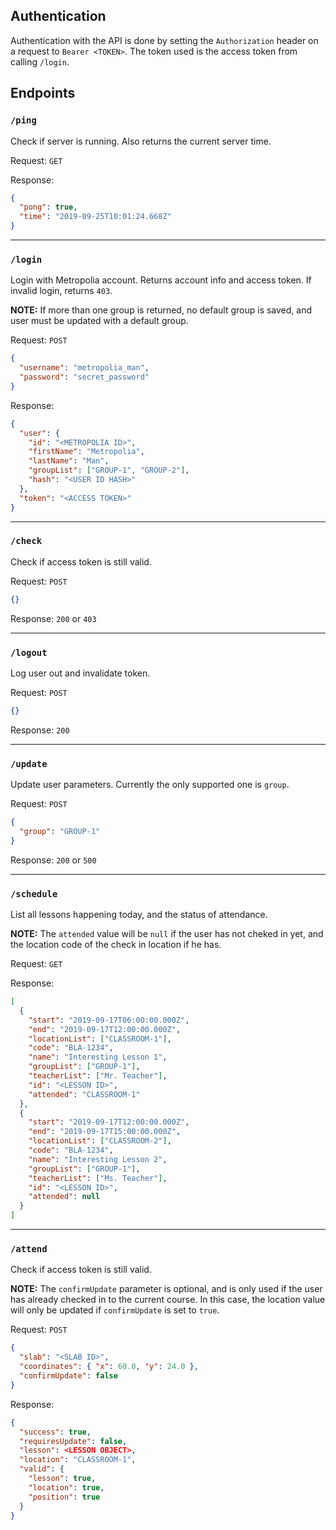 ## Authentication

Authentication with the API is done by setting the `Authorization` header on a request to `Bearer <TOKEN>`.
The token used is the access token from calling `/login`.

## Endpoints

### `/ping`

Check if server is running. Also returns the current server time.

Request: `GET`

Response:

```json
{
  "pong": true,
  "time": "2019-09-25T10:01:24.668Z"
}
```

---

### `/login`

Login with Metropolia account. Returns account info and access token. If invalid login, returns `403`.

**NOTE:** If more than one group is returned, no default group is saved, and user must be updated with a default group.

Request: `POST`

```json
{
  "username": "metropolia_man",
  "password": "secret_password"
}
```

Response:

```json
{
  "user": {
    "id": "<METROPOLIA ID>",
    "firstName": "Metropolia",
    "lastName": "Man",
    "groupList": ["GROUP-1", "GROUP-2"],
    "hash": "<USER ID HASH>"
  },
  "token": "<ACCESS TOKEN>"
}
```

---

### `/check`

Check if access token is still valid.

Request: `POST`

```json
{}
```

Response: `200` or `403`

---

### `/logout`

Log user out and invalidate token.

Request: `POST`

```json
{}
```

Response: `200`

---

### `/update`

Update user parameters. Currently the only supported one is `group`.

Request: `POST`

```json
{
  "group": "GROUP-1"
}
```

Response: `200` or `500`

---

### `/schedule`

List all lessons happening today, and the status of attendance.

**NOTE:** The `attended` value will be `null` if the user has not cheked in yet, and the location code of the check in location if he has.

Request: `GET`

Response:

```json
[
  {
    "start": "2019-09-17T06:00:00.000Z",
    "end": "2019-09-17T12:00:00.000Z",
    "locationList": ["CLASSROOM-1"],
    "code": "BLA-1234",
    "name": "Interesting Lesson 1",
    "groupList": ["GROUP-1"],
    "teacherList": ["Mr. Teacher"],
    "id": "<LESSON ID>",
    "attended": "CLASSROOM-1"
  },
  {
    "start": "2019-09-17T12:00:00.000Z",
    "end": "2019-09-17T15:00:00.000Z",
    "locationList": ["CLASSROOM-2"],
    "code": "BLA-1234",
    "name": "Interesting Lesson 2",
    "groupList": ["GROUP-1"],
    "teacherList": ["Ms. Teacher"],
    "id": "<LESSON ID>",
    "attended": null
  }
]
```

---

### `/attend`

Check if access token is still valid.

**NOTE:** The `confirmUpdate` parameter is optional, and is only used if the user has already checked in to the current course. In this case, the location value will only be updated if `confirmUpdate` is set to `true`.

Request: `POST`

```json
{
  "slab": "<SLAB ID>",
  "coordinates": { "x": 60.0, "y": 24.0 },
  "confirmUpdate": false
}
```

Response:

```json
{
  "success": true,
  "requiresUpdate": false,
  "lesson": <LESSON OBJECT>,
  "location": "CLASSROOM-1",
  "valid": {
    "lesson": true,
    "location": true,
    "position": true
  }
}
```
